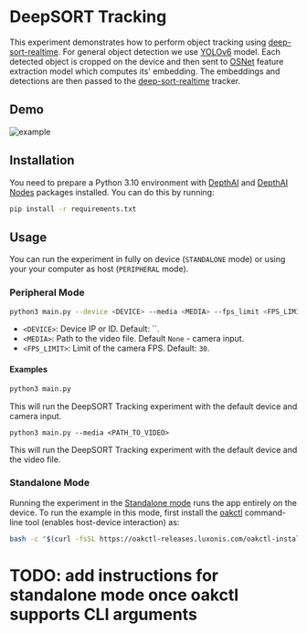 # DeepSORT Tracking

This experiment demonstrates how to perform object tracking using [deep-sort-realtime](https://github.com/levan92/deep_sort_realtime). For general object detection we use [YOLOv6](https://hub.luxonis.com/ai/models/face58c4-45ab-42a0-bafc-19f9fee8a034) model. Each detected object is cropped on the device and then sent to [OSNet](https://hub.luxonis.com/ai/models/6d853621-818b-4fa4-bd9a-d9bdcb5616e6) feature extraction model which computes its' embedding. The embeddings and detections are then passed to the [deep-sort-realtime](https://github.com/levan92/deep_sort_realtime) tracker.

## Demo

![example](media/example.gif)

## Installation

You need to prepare a Python 3.10 environment with [DepthAI](https://pypi.org/project/depthai/) and [DepthAI Nodes](https://pypi.org/project/depthai-nodes/) packages installed. You can do this by running:

```bash
pip install -r requirements.txt
```

## Usage

You can run the experiment in fully on device (`STANDALONE` mode) or using your your computer as host (`PERIPHERAL` mode).

### Peripheral Mode

```bash
python3 main.py --device <DEVICE> --media <MEDIA> --fps_limit <FPS_LIMIT>
```

- `<DEVICE>`: Device IP or ID. Default: \`\`.
- `<MEDIA>`: Path to the video file. Default `None` - camera input.
- `<FPS_LIMIT>`: Limit of the camera FPS. Default: `30`.

#### Examples

```bash
python3 main.py
```

This will run the DeepSORT Tracking experiment with the default device and camera input.

```
python3 main.py --media <PATH_TO_VIDEO>
```

This will run the DeepSORT Tracking experiment with the default device and the video file.

### Standalone Mode

Running the experiment in the [Standalone mode](https://rvc4.docs.luxonis.com/software/depthai/standalone/) runs the app entirely on the device.
To run the example in this mode, first install the [oakctl](https://rvc4.docs.luxonis.com/software/tools/oakctl/) command-line tool (enables host-device interaction) as:

```bash
bash -c "$(curl -fsSL https://oakctl-releases.luxonis.com/oakctl-installer.sh)"
```

# TODO: add instructions for standalone mode once oakctl supports CLI arguments
